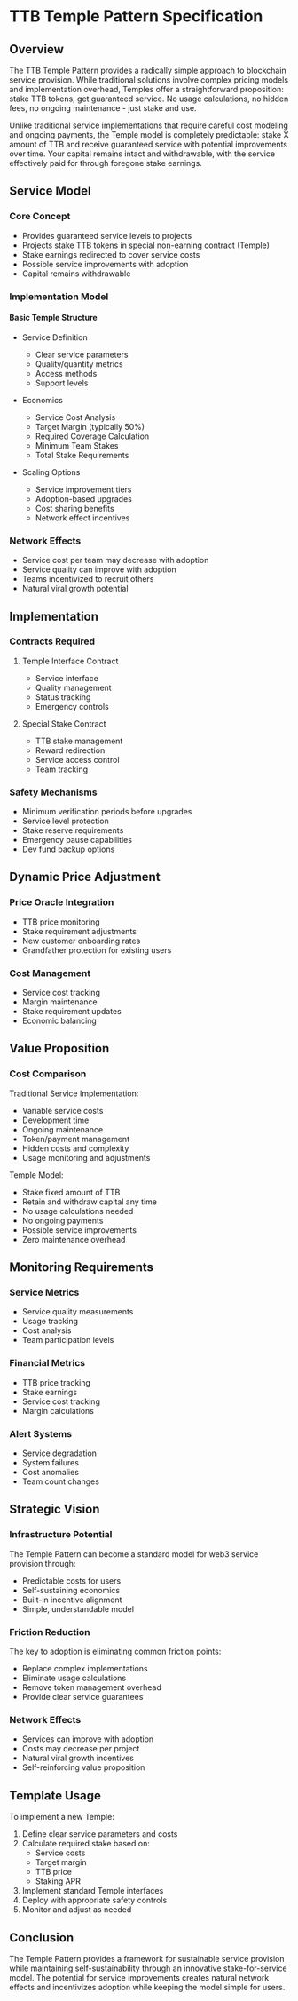 # TTB Temple Pattern Specification

## Overview

The TTB Temple Pattern provides a radically simple approach to blockchain service provision. While traditional solutions involve complex pricing models and implementation overhead, Temples offer a straightforward proposition: stake TTB tokens, get guaranteed service. No usage calculations, no hidden fees, no ongoing maintenance - just stake and use.

Unlike traditional service implementations that require careful cost modeling and ongoing payments, the Temple model is completely predictable: stake X amount of TTB and receive guaranteed service with potential improvements over time. Your capital remains intact and withdrawable, with the service effectively paid for through foregone stake earnings.

## Service Model

### Core Concept
- Provides guaranteed service levels to projects
- Projects stake TTB tokens in special non-earning contract (Temple)
- Stake earnings redirected to cover service costs
- Possible service improvements with adoption
- Capital remains withdrawable

### Implementation Model

#### Basic Temple Structure
- Service Definition
  * Clear service parameters
  * Quality/quantity metrics
  * Access methods
  * Support levels

- Economics
  * Service Cost Analysis
  * Target Margin (typically 50%)
  * Required Coverage Calculation
  * Minimum Team Stakes
  * Total Stake Requirements

- Scaling Options
  * Service improvement tiers
  * Adoption-based upgrades
  * Cost sharing benefits
  * Network effect incentives

### Network Effects
- Service cost per team may decrease with adoption
- Service quality can improve with adoption
- Teams incentivized to recruit others
- Natural viral growth potential

## Implementation

### Contracts Required
1. Temple Interface Contract
   - Service interface
   - Quality management
   - Status tracking
   - Emergency controls

2. Special Stake Contract
   - TTB stake management
   - Reward redirection
   - Service access control
   - Team tracking

### Safety Mechanisms
- Minimum verification periods before upgrades
- Service level protection
- Stake reserve requirements
- Emergency pause capabilities
- Dev fund backup options

## Dynamic Price Adjustment

### Price Oracle Integration
- TTB price monitoring
- Stake requirement adjustments
- New customer onboarding rates
- Grandfather protection for existing users

### Cost Management
- Service cost tracking
- Margin maintenance
- Stake requirement updates
- Economic balancing

## Value Proposition

### Cost Comparison

Traditional Service Implementation:
- Variable service costs
- Development time
- Ongoing maintenance
- Token/payment management
- Hidden costs and complexity
- Usage monitoring and adjustments

Temple Model:
- Stake fixed amount of TTB
- Retain and withdraw capital any time
- No usage calculations needed
- No ongoing payments
- Possible service improvements
- Zero maintenance overhead

## Monitoring Requirements

### Service Metrics
- Service quality measurements
- Usage tracking
- Cost analysis
- Team participation levels

### Financial Metrics
- TTB price tracking
- Stake earnings
- Service cost tracking
- Margin calculations

### Alert Systems
- Service degradation
- System failures
- Cost anomalies
- Team count changes

## Strategic Vision

### Infrastructure Potential
The Temple Pattern can become a standard model for web3 service provision through:
- Predictable costs for users
- Self-sustaining economics
- Built-in incentive alignment
- Simple, understandable model

### Friction Reduction
The key to adoption is eliminating common friction points:
- Replace complex implementations
- Eliminate usage calculations
- Remove token management overhead
- Provide clear service guarantees

### Network Effects
- Services can improve with adoption
- Costs may decrease per project
- Natural viral growth incentives
- Self-reinforcing value proposition

## Template Usage

To implement a new Temple:
1. Define clear service parameters and costs
2. Calculate required stake based on:
   - Service costs
   - Target margin
   - TTB price
   - Staking APR
3. Implement standard Temple interfaces
4. Deploy with appropriate safety controls
5. Monitor and adjust as needed

## Conclusion

The Temple Pattern provides a framework for sustainable service provision while maintaining self-sustainability through an innovative stake-for-service model. The potential for service improvements creates natural network effects and incentivizes adoption while keeping the model simple for users.